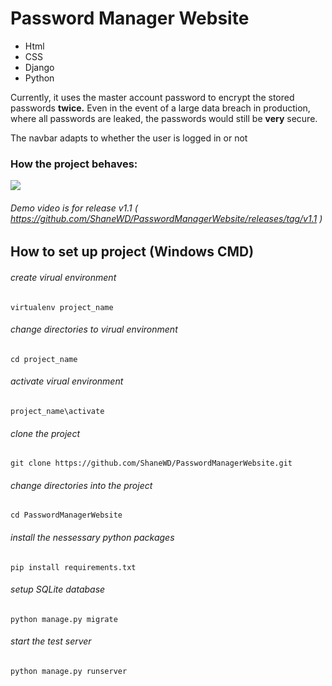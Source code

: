 # Password Manager Website
- Html
- CSS
- Django
- Python

Currently, it uses the master account password to encrypt the stored passwords **twice.** Even in the event of a large data breach in production, where all passwords are leaked, the passwords would still be **very** secure. 

The navbar adapts to whether the user is logged in or not

### How the project behaves:
<image src="https://github.com/ShaneWD/PasswordManagerWebsite/blob/master/demo.gif">
  
###### Demo video is for release v1.1 ( https://github.com/ShaneWD/PasswordManagerWebsite/releases/tag/v1.1 )

## How to set up project (Windows CMD)
###### create virual environment 
```
virtualenv project_name
```
###### change directories to virual environment 
```
cd project_name
```
###### activate virual environment 
```
project_name\activate
```
###### clone the project
```
git clone https://github.com/ShaneWD/PasswordManagerWebsite.git
```
###### change directories into the project
```
cd PasswordManagerWebsite
```
###### install the nessessary python packages
```
pip install requirements.txt
```
###### setup SQLite database
```
python manage.py migrate
```
###### start the test server 
```
python manage.py runserver
```

